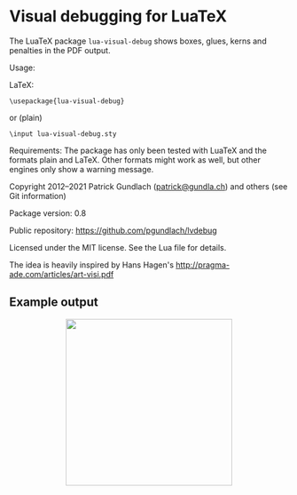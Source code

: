 Visual debugging for LuaTeX
===========================

The LuaTeX package `lua-visual-debug` shows boxes, glues, kerns and penalties in the PDF output.

Usage:

LaTeX:

    \usepackage{lua-visual-debug}

or (plain)

    \input lua-visual-debug.sty



Requirements: The package has only been tested with LuaTeX and
  the formats plain and LaTeX. Other formats might work as well,
  but other engines only show a warning message.


Copyright 2012–2021 Patrick Gundlach (<patrick@gundla.ch>) and others (see Git information)

Package version: 0.8

Public repository: <https://github.com/pgundlach/lvdebug>

Licensed under the MIT license. See the Lua file for details.

The idea is heavily inspired by Hans Hagen's <http://pragma-ade.com/articles/art-visi.pdf>


Example output
--------------

<p align="center"><img width="300px" src="https://i.imgur.com/S78jTxb.png"></p>
